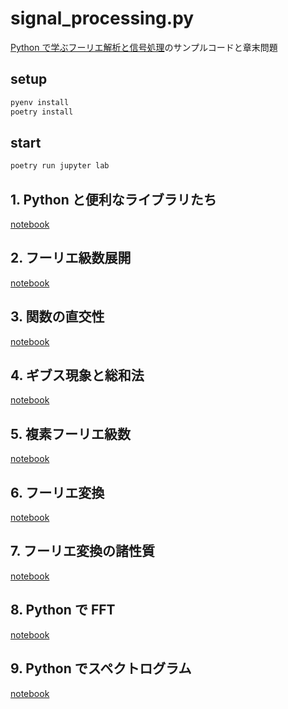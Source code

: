 # signal_processing.py

[Python で学ぶフーリエ解析と信号処理](https://www.coronasha.co.jp/np/isbn/9784339009378/)のサンプルコードと章末問題

## setup

```sh
pyenv install
poetry install
```

## start

```sh
poetry run jupyter lab
```

## 1. Python と便利なライブラリたち

[notebook](./chapter1.ipynb)

## 2. フーリエ級数展開

[notebook](./chapter2.ipynb)

## 3. 関数の直交性

[notebook](./chapter3.ipynb)

## 4. ギブス現象と総和法

[notebook](./chapter4.ipynb)

## 5. 複素フーリエ級数

[notebook](./chapter5.ipynb)

## 6. フーリエ変換

[notebook](./chapter6.ipynb)

## 7. フーリエ変換の諸性質

[notebook](./chapter7.ipynb)

## 8. Python で FFT

[notebook](./chapter8.ipynb)

## 9. Python でスペクトログラム

[notebook](./chapter9.ipynb)
